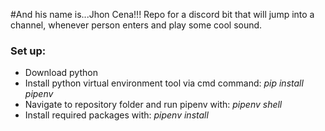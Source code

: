 #And his name is...Jhon Cena!!!
Repo for a discord bit that will jump into a channel, whenever
person enters and play some cool sound.

### Set up:
- Download python
- Install python virtual environment tool via cmd command: _pip install pipenv_
- Navigate to repository folder and run pipenv with: _pipenv shell_
- Install required packages with: _pipenv install_
